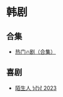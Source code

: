 # 韩剧

## 合集

- [热门🔥剧（合集）](https://pan.quark.cn/s/17e5863d800b)

## 喜剧

- [陌生人 남남 2023](https://pan.quark.cn/s/b5ae53e24b59)